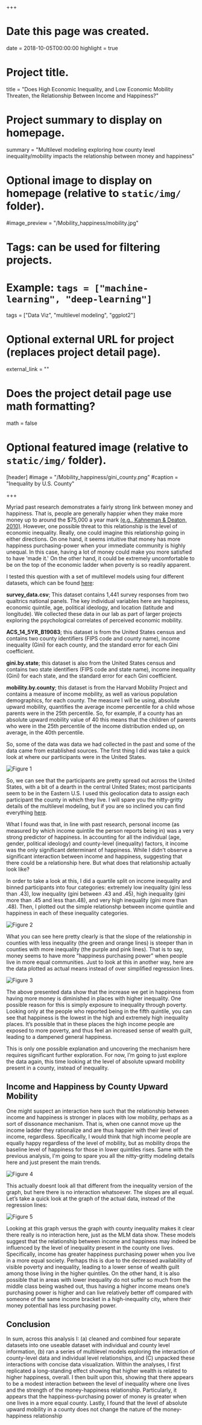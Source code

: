 +++
# Date this page was created.
date = 2018-10-05T00:00:00
highlight = true

# Project title.
title = "Does High Economic Inequality, and Low Economic Mobility Threaten, the Relationship Between Income and Happiness?"

# Project summary to display on homepage.
summary = "Multilevel modeling exploring how county level inequality/mobility impacts the relationship between money and happiness"

# Optional image to display on homepage (relative to `static/img/` folder).
#image_preview = "/Mobility_happiness/mobility.jpg"

# Tags: can be used for filtering projects.
# Example: `tags = ["machine-learning", "deep-learning"]`
tags = ["Data Viz", "multilevel modeling", "ggplot2"]

# Optional external URL for project (replaces project detail page).
external_link = ""

# Does the project detail page use math formatting?
math = false

# Optional featured image (relative to `static/img/` folder).
[header]
#image = "/Mobility_happiness/gini_county.png"
#caption = "Inequality by U.S. County"

+++

Myriad past research demonstrates a fairly strong link between money and happiness. That is, people are generally happier when they make more money up to around the $75,000 a year mark [(e.g., Kahneman & Deaton, 2010)](http://www.pnas.org/content/pnas/107/38/16489.full.pdf). However, one possible threat to this relationship is the level of economic inequality. Really, one could imagine this relationship going in either directions. On one hand, it seems intuitive that money has more happiness purchasing-power when your immediate community is highly unequal. In this case, having a lot of money could make you more satisfied to have 'made it.' On the other hand, it could be extremely uncomfortable to be on the top of the economic ladder when poverty is so readily apparent.

I tested this question with a set of multilevel models using four different datasets, which can be found [here](https://github.com/dwiwad/Inequality-Mobility-Income-and-Happiness/tree/master/Data):

**survey_data.csv**; This dataset contains 1,441 survey responses from two qualtrics national panels. The key individual variables here are happiness, economic quintile, age, political ideology, and location (latitude and longitude). We collected these data in our lab as part of larger projects exploring the psychological correlates of perceived economic mobility.

**ACS_14_5YR_B19083**; this dataset is from the United States census and contains two county identifiers (FIPS code and county name), income inequality (Gini) for each county, and the standard error for each Gini coefficient.

**gini.by.state**; this dataset is also from the United States census and contains two state identifiers (FIPS code and state name), income inequality (Gini) for each state, and the standard error for each Gini coefficient.

**mobility.by.county**; this dataset is from the Harvard Mobility Project and contains a measure of income mobility, as well as various population demographics, for each county. The measure I will be using, absolute upward mobility, quantifies the average income percentile for a child whose parents were in the 25th percentile. So, for example, if a county has an absolute upward mobility value of 40 this means that the children of parents who were in the 25th percentile of the income distribution ended up, on average, in the 40th percentile.

So, some of the data was data we had collected in the past and some of the data came from established sources. The first thing I did was take a quick look at where our participants were in the United  States.

![Figure 1](geo_locate.png)

So, we can see that the participants are pretty spread out across the United States, with a bit of a dearth in the central United States; most participants seem to be in the Eastern U.S. I used this geolocation data to assign each participant the county in which they live. I will spare you the nitty-gritty details of the multilevel modeling, but if you are so inclined you can find everything [here](https://github.com/dwiwad/Inequality-Mobility-Income-and-Happiness/blob/master/Markdown%20Docs/MLM_Comprehensive_Exam.pdf).

What I found was that, in line with past research, personal income (as measured by which income quintile the person reports being in) was a very strong predictor of happiness. In accounting for all the individual (age, gender, political ideology) and county-level (inequality) factors, it income was the only significant determinant of happiness. While I didn't observe a significant interaction between income and happiness, suggesting that there could be a relationship here. But what does that relationship actually look like?

In order to take a look at this, I did a quartile split on income inequality and binned participants into four categories: extremely low inequality (gini less than .43), low inequality (gini between .43 and .45), high inequality (gini more than .45 and less than.48), and very  high inequality (gini more than .48). Then, I plotted out the simple relationshp between income quintile and happiness in each of these inequality categories.

![Figure 2](ineq_hap_simp.png)

What you can see here pretty clearly is that the slope of the relationship in counties with less inequality (the green and orange lines) is steeper than in counties with more inequality (the purple and pink lines). That is to say, money seems to have more "happiness purchasing power" when people live in more equal communities. Just to look at this in another way, here are the data plotted as actual means instead of over simplified regression lines.

![Figure 3](ineq_hap.png)

The above presented data show that the increase we get in happiness from having more money is diminished in places with higher inequality. One possible reason for this is simply exposure to inequality through poverty. Looking only at the people who reported being in the fifth quintile, you can see that happiness is the lowest in the high and extremely high inequality places. It’s possible that in these places the high income people are exposed to more poverty, and thus feel an increased sense of wealth guilt, leading to a dampened general happiness.

This is only one possible explanation and uncovering the mechanism here requires significant further exploration. For now, I’m going to just explore the data again, this time looking at the level of absolute upward mobility present in a county, instead of inequality.

## Income and Happiness by County Upward Mobility

One might suspect an interaction here such that the relationship between income and happiness is stronger in places with low mobility, perhaps as a sort of dissonance mechanism. That is, when one cannot move up the income ladder they rationalize and are thus happier with their level of income, regardless. Specifically, I would think that high income people are equally happy regardless of the level of mobility, but as mobility drops the baseline level of happiness for those in lower quintiles rises. Same with the previous analysis, I'm going to spare you all the nitty-gritty modeling details here and just present the main trends.

![Figure 4](mob_hap_simp.png)

This actually doesnt look all that different from the inequality version of the graph, but here there is no interaction whatsoever. The slopes are all equal. Let’s take a quick look at the graph of the actual data, instead of the regression lines:

![Figure 5](mob_hap.png)

Looking at this graph versus the graph with county inequality makes it clear there really is no interaction here, just as the MLM data show. These models suggest that the relationship between income and happiness may indeed be influenced by the level of inequality present in the county one lives. Specifically, income has greater happiness purchasing power when you live in a more equal society. Perhaps this is due to the decreased availability of visible poverty and inequality, leading to a lower sense of wealth guilt among those living in the higher quintiles. On the other hand, it is also possible that in areas with lower inequality do not suffer so much from the middle class being washed out, thus having a higher income means one’s purchasing power is higher and can live relatively better off compared with someone of the same income bracket in a high-inequality city, where their money potentiall has less purchasing power.

## Conclusion

In sum, across this analysis I: (a) cleaned and combined four separate datasets into one useable dataset with individual and county level information, (b) ran a series of multilevel models exploring the interaction of county-level data and individual level relationships, and (C) unpacked these interactions with concise data visualization. Within the analyses, I first replicated a long-standing effect showing that higher wealth is related to higher happiness, overall. I then built upon this, showing that there appears to be a modest interaction between the level of inequality where one lives and the strength of the money-happiness relationship. Particularly, it appears that the happiness-purchasing power of money is greater when one lives in a more equal county. Lastly, I found that the level of absolute upward mobility in a county does not change the nature of the money-happiness relationship
